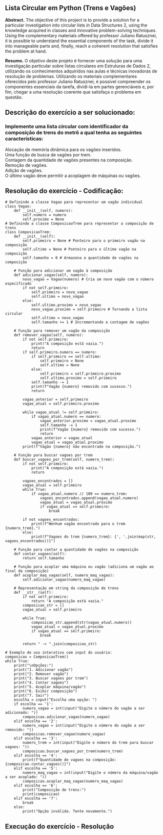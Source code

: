 ## Lista Circular em Python (Trens e Vagões)

**Abstract.** The objective of this project is to provide a solution for a particular investigation into circular lists in Data Structures 2, using the knowledge acquired in classes and innovative problem-solving techniques. Using the complementary materials offered by professor Juliano Ratusznei, it is possible to understand the essential components of the task, divide it into manageable parts and, finally, reach a coherent resolution that satisfies the problem at hand.

**Resumo.** O objetivo deste projeto é fornecer uma solução para uma investigação particular sobre listas circulares em Estruturas de Dados 2, utilizando os conhecimentos adquiridos nas aulas e técnicas inovadoras de resolução de problemas. Utilizando os materiais complementares oferecidos pelo professor Juliano Ratusznei, é possível compreender os componentes essenciais da tarefa, dividi-la em partes gerenciáveis e, por fim, chegar a uma resolução coerente que satisfaça o problema em questão.

## Descrição do exercício a ser solucionado:
### Implemente uma lista circular com identificador da composição de trens do metrô a qual tenha as seguintes características:
Alocação de memória dinâmica para os vagões inseridos.<br/>
Uma função de busca de vagões por trem.<br/>
Contagem da quantidade de vagões presentes na composição.<br/>
Remoção de vagões.<br/>
Adição de vagões.<br/>
O último vagão deve permitir a acoplagem de máquinas ou vagões.

## Resolução do exercício - Codificação:

```
# Definindo a classe Vagao para representar um vagão individual
class Vagao:
    def __init__(self, numero):
        self.numero = numero
        self.proximo = None
# Definindo a classe ComposicaoTrem para representar a composição de trens
class ComposicaoTrem:
    def __init__(self):
        self.primeiro = None # Ponteiro para o primeiro vagão na composição
        self.ultimo = None # Ponteiro para o último vagão na composição
        self.tamanho = 0 # Armazena a quantidade de vagões na composição

    # Função para adicionar um vagão à composição
    def adicionar_vagao(self, numero):
        novo_vagao = Vagao(numero) # Cria um novo vagão com o número especificado
        if not self.primeiro:
            self.primeiro = novo_vagao
            self.ultimo = novo_vagao
        else:
            self.ultimo.proximo = novo_vagao
            novo_vagao.proximo = self.primeiro # Tornando a lista circular
            self.ultimo = novo_vagao
            self.tamanho += 1 # Incrementando a contagem de vagões

    # Função para remover um vagão da composição
    def remover_vagao(self, numero):
        if not self.primeiro:
            print("A composição está vazia.")
            return
        if self.primeiro.numero == numero:
            if self.primeiro == self.ultimo:
                self.primeiro = None
                self.ultimo = None
            else:
                self.primeiro = self.primeiro.proximo
                self.ultimo.proximo = self.primeiro
            self.tamanho -= 1
            print(f"Vagão {numero} removido com sucesso.")
            return
        
        vagao_anterior = self.primeiro
        vagao_atual = self.primeiro.proximo
    
        while vagao_atual != self.primeiro:
            if vagao_atual.numero == numero:
                vagao_anterior.proximo = vagao_atual.proximo
                self.tamanho -= 1
                print(f"Vagão {numero} removido com sucesso.")
                return
            vagao_anterior = vagao_atual
            vagao_atual = vagao_atual.proximo
        print(f"Vagão {numero} não encontrado na composição.")

    # Função para buscar vagoes por trem
    def buscar_vagoes_por_trem(self, numero_trem):
        if not self.primeiro:
            print("A composição está vazia.")
            return
        
        vagoes_encontrados = []
        vagao_atual = self.primeiro
        while True:
            if vagao_atual.numero // 100 == numero_trem:
                vagoes_encontrados.append(vagao_atual.numero)
                vagao_atual = vagao_atual.proximo
                if vagao_atual == self.primeiro:
                    break

        if not vagoes_encontrados:
            print(f"Nenhum vagão encontrado para o trem {numero_trem}.")
        else:
            print(f"Vagoes do trem {numero_trem}: {', '.join(map(str, vagoes_encontrados))}")
 
    # Função para contar a quantidade de vagões na composição
    def contar_vagoes(self):
        return self.tamanho
 
    # Função para acoplar uma máquina ou vagão (adiciona um vagão ao final da composição)
    def acoplar_maq_vagao(self, numero_maq_vagao):
        self.adicionar_vagao(numero_maq_vagao)
 
    # Representação em string da composição de trens
    def __str__(self):
        if not self.primeiro:
            return "A composição está vazia."
        composicao_str = []
        vagao_atual = self.primeiro
        
        while True:
            composicao_str.append(str(vagao_atual.numero))
            vagao_atual = vagao_atual.proximo
            if vagao_atual == self.primeiro:
                break
 
        return " -> ".join(composicao_str)

# Exemplo de uso interativo com input do usuário:
composicao = ComposicaoTrem()
while True:
    print("\nOpções:")
    print("1. Adicionar vagão")
    print("2. Remover vagão")
    print("3. Buscar vagoes por trem")
    print("4. Contar vagoes")
    print("5. Acoplar máquina/vagão")
    print("6. Exibir composição")
    print("7. Sair")
    escolha = input("Escolha uma opção: ")
    if escolha == '1':
        numero_vagao = int(input("Digite o número do vagão a ser adicionado: "))
        composicao.adicionar_vagao(numero_vagao)
    elif escolha == '2':
        numero_vagao = int(input("Digite o número do vagão a ser removido: "))
        composicao.remover_vagao(numero_vagao)
    elif escolha == '3':
        numero_trem = int(input("Digite o número do trem para buscar vagoes: "))
        composicao.buscar_vagoes_por_trem(numero_trem)
    elif escolha == '4':
        print(f"Quantidade de vagoes na composição: {composicao.contar_vagoes()}")
    elif escolha == '5':
        numero_maq_vagao = int(input("Digite o número da máquina/vagão a ser acoplado: "))
        composicao.acoplar_maq_vagao(numero_maq_vagao)
    elif escolha == '6':
        print("Composição de trens:")
        print(composicao)
    elif escolha == '7':
        break
    else:
        print("Opção inválida. Tente novamente.")
```

## Execução do exercício - Resolução
